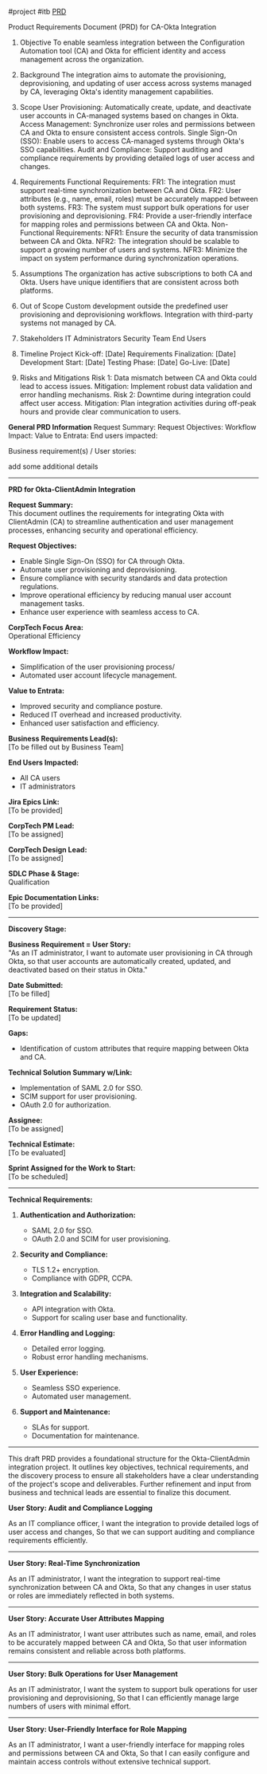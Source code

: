 #project #itb [PRD](https://docs.google.com/document/d/1Xus7EMIlOf94kt9N2-fryeiuGM3SI-2CWvPYSRRt3p8/edit)


Product Requirements Document (PRD) for CA-Okta Integration
1. Objective
To enable seamless integration between the Configuration Automation tool (CA) and Okta for efficient identity and access management across the organization.

2. Background
The integration aims to automate the provisioning, deprovisioning, and updating of user access across systems managed by CA, leveraging Okta's identity management capabilities.

3. Scope
User Provisioning: Automatically create, update, and deactivate user accounts in CA-managed systems based on changes in Okta.
Access Management: Synchronize user roles and permissions between CA and Okta to ensure consistent access controls.
Single Sign-On (SSO): Enable users to access CA-managed systems through Okta's SSO capabilities.
Audit and Compliance: Support auditing and compliance requirements by providing detailed logs of user access and changes.
4. Requirements
Functional Requirements:
FR1: The integration must support real-time synchronization between CA and Okta.
FR2: User attributes (e.g., name, email, roles) must be accurately mapped between both systems.
FR3: The system must support bulk operations for user provisioning and deprovisioning.
FR4: Provide a user-friendly interface for mapping roles and permissions between CA and Okta.
Non-Functional Requirements:
NFR1: Ensure the security of data transmission between CA and Okta.
NFR2: The integration should be scalable to support a growing number of users and systems.
NFR3: Minimize the impact on system performance during synchronization operations.
5. Assumptions
The organization has active subscriptions to both CA and Okta.
Users have unique identifiers that are consistent across both platforms.
6. Out of Scope
Custom development outside the predefined user provisioning and deprovisioning workflows.
Integration with third-party systems not managed by CA.
7. Stakeholders
IT Administrators
Security Team
End Users
8. Timeline
Project Kick-off: [Date]
Requirements Finalization: [Date]
Development Start: [Date]
Testing Phase: [Date]
Go-Live: [Date]
9. Risks and Mitigations
Risk 1: Data mismatch between CA and Okta could lead to access issues.
Mitigation: Implement robust data validation and error handling mechanisms.
Risk 2: Downtime during integration could affect user access.
Mitigation: Plan integration activities during off-peak hours and provide clear communication to users.






**General PRD Information**
Request Summary:
Request Objectives:
Workflow Impact:
Value to Entrata:
End users impacted:

Business requirement(s) / User stories:


add some additional details

---

**PRD for Okta-ClientAdmin Integration**

**Request Summary:**  
This document outlines the requirements for integrating Okta with ClientAdmin (CA) to streamline authentication and user management processes, enhancing security and operational efficiency.

**Request Objectives:**
- Enable Single Sign-On (SSO) for CA through Okta.
- Automate user provisioning and deprovisioning.
- Ensure compliance with security standards and data protection regulations.
- Improve operational efficiency by reducing manual user account management tasks.
- Enhance user experience with seamless access to CA.

**CorpTech Focus Area:**  
Operational Efficiency

**Workflow Impact:**  
- Simplification of the user provisioning process/
- Automated user account lifecycle management.

**Value to Entrata:**  
- Improved security and compliance posture.
- Reduced IT overhead and increased productivity.
- Enhanced user satisfaction and efficiency.

**Business Requirements Lead(s):**  
[To be filled out by Business Team]

**End Users Impacted:**  
- All CA users
- IT administrators

**Jira Epics Link:**  
[To be provided]

**CorpTech PM Lead:**  
[To be assigned]

**CorpTech Design Lead:**  
[To be assigned]

**SDLC Phase & Stage:**  
Qualification

**Epic Documentation Links:**  
[To be provided]

---

**Discovery Stage:**

**Business Requirement = User Story:**  
"As an IT administrator, I want to automate user provisioning in CA through Okta, so that user accounts are automatically created, updated, and deactivated based on their status in Okta."

**Date Submitted:**  
[To be filled]

**Requirement Status:**  
[To be updated]

**Gaps:**  
- Identification of custom attributes that require mapping between Okta and CA.

**Technical Solution Summary w/Link:**  
- Implementation of SAML 2.0 for SSO.
- SCIM support for user provisioning.
- OAuth 2.0 for authorization.

**Assignee:**  
[To be assigned]

**Technical Estimate:**  
[To be evaluated]

**Sprint Assigned for the Work to Start:**  
[To be scheduled]

---

**Technical Requirements:**

1. **Authentication and Authorization:**
   - SAML 2.0 for SSO.
   - OAuth 2.0 and SCIM for user provisioning.

2. **Security and Compliance:**
   - TLS 1.2+ encryption.
   - Compliance with GDPR, CCPA.

3. **Integration and Scalability:**
   - API integration with Okta.
   - Support for scaling user base and functionality.

4. **Error Handling and Logging:**
   - Detailed error logging.
   - Robust error handling mechanisms.

5. **User Experience:**
   - Seamless SSO experience.
   - Automated user management.

6. **Support and Maintenance:**
   - SLAs for support.
   - Documentation for maintenance.

---

This draft PRD provides a foundational structure for the Okta-ClientAdmin integration project. It outlines key objectives, technical requirements, and the discovery process to ensure all stakeholders have a clear understanding of the project's scope and deliverables. Further refinement and input from business and technical leads are essential to finalize this document.




**User Story: Audit and Compliance Logging**

As an IT compliance officer, I want the integration to provide detailed logs of user access and changes, So that we can support auditing and compliance requirements efficiently.

---

**User Story: Real-Time Synchronization**

As an IT administrator, I want the integration to support real-time synchronization between CA and Okta, So that any changes in user status or roles are immediately reflected in both systems.

---

**User Story: Accurate User Attributes Mapping**

As an IT administrator, I want user attributes such as name, email, and roles to be accurately mapped between CA and Okta, So that user information remains consistent and reliable across both platforms.

---

**User Story: Bulk Operations for User Management**

As an IT administrator, I want the system to support bulk operations for user provisioning and deprovisioning, So that I can efficiently manage large numbers of users with minimal effort.

---

**User Story: User-Friendly Interface for Role Mapping**

As an IT administrator, I want a user-friendly interface for mapping roles and permissions between CA and Okta, So that I can easily configure and maintain access controls without extensive technical support.